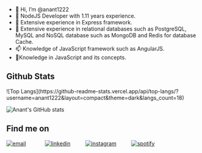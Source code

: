 - 👋 Hi, I’m @anant1222
- 👀 NodeJS Developer with 1.11 years experience.
- 🌱 Extensive experience in Express framework.
- 💞️ Extensive experience in relational databases such as PostgreSQL, MySQL and NoSQL database such as 
      MongoDB and Redis for database Cache.
- 📫 Knowledge of JavaScript framework such as AngularJS.
- 🤙Knowledge in JavaScript and its concepts.

<!---
anant1222/anant1222 is a ✨ special ✨ repository because its `README.md` (this file) appears on your GitHub profile.
You can click the Preview link to take a look at your changes.
--->

## Github Stats
<!-- ![Aenq's GitHub stats](https://github-readme-stats.vercel.app/api?username=anant1222&show_icons=true)
<p><img src="https://github-readme-stats.vercel.app/api/top-langs?username=anant1222&show_icons=true&locale=en&layout=compact" alt="aenq"/></p>
 -->
<p>![Top Langs](https://github-readme-stats.vercel.app/api/top-langs/?username=anant1222&layout=compact&theme=dark&langs_count=18) &ensp;&ensp;&ensp;&ensp;

![Anant's GitHub stats](https://github-readme-stats.vercel.app/api?username=anant1222&theme=dark&show_icons=true)</p>

 
## Find me on
<p>
  <a href="mailto:anantkumary92gmail.com"><img src="https://img.icons8.com/color/96/000000/gmail.png" alt="email"/></a> &ensp;&ensp;&ensp;&ensp;&ensp;&ensp;
  <a href="https://www.linkedin.com/in/anant1222"><img src="https://img.icons8.com/color/96/000000/linkedin.png" alt="linkedin"/></a>&ensp;&ensp;&ensp;&ensp;&ensp;
  <a href="https://www.instagram.com/anant1222/"><img src="https://img.icons8.com/color/96/000000/instagram-new.png" alt="instagram"/></a>&ensp;&ensp;&ensp;&ensp;&ensp;
  <a href="https://open.spotify.com/user/31rslm3otyy4j7ekgzmoy5ixrxqm"><img src="https://img.icons8.com/color/96/000000/spotify--v1.png" alt="spotify"/></a>&ensp;&ensp;&ensp;&ensp;&ensp;
